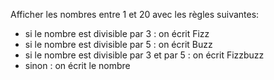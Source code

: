 Afficher les nombres entre 1 et 20 avec les règles suivantes:

* si le nombre est divisible par 3 : on écrit Fizz
* si le nombre est divisible par 5 : on écrit Buzz
* si le nombre est divisible par 3 et par 5 : on écrit Fizzbuzz
* sinon : on écrit le nombre
